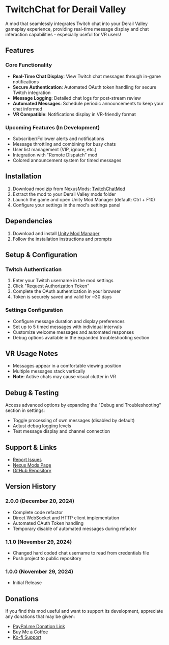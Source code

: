 # TwitchChat for Derail Valley

A mod that seamlessly integrates Twitch chat into your Derail Valley gameplay experience, providing real-time message display and chat interaction capabilities - especially useful for VR users!

## Features

### Core Functionality

- **Real-Time Chat Display**: View Twitch chat messages through in-game notifications
- **Secure Authentication**: Automated OAuth token handling for secure Twitch integration
- **Message Logging**: Detailed chat logs for post-stream review
- **Automated Messages**: Schedule periodic announcements to keep your chat informed
- **VR Compatible**: Notifications display in VR-friendly format

### Upcoming Features (In Development)

- Subscriber/Follower alerts and notifications
- Message throttling and combining for busy chats
- User list management (VIP, ignore, etc.)
- Integration with "Remote Dispatch" mod
- Colored announcement system for timed messages

## Installation

1. Download mod zip from NexusMods: [TwitchChatMod](https://www.nexusmods.com/derailvalley/mods/1069)
2. Extract the mod to your Derail Valley mods folder
3. Launch the game and open Unity Mod Manager (default: Ctrl + F10)
4. Configure your settings in the mod's settings panel

## Dependencies

1. Download and install [Unity Mod Manager](https://www.nexusmods.com/site/mods/21)
2. Follow the installation instructions and prompts

## Setup & Configuration

### Twitch Authentication

1. Enter your Twitch username in the mod settings
2. Click "Request Authorization Token"
3. Complete the OAuth authentication in your browser
4. Token is securely saved and valid for ~30 days

### Settings Configuration

- Configure message duration and display preferences
- Set up to 5 timed messages with individual intervals
- Customize welcome messages and automated responses
- Debug options available in the expanded troubleshooting section

## VR Usage Notes

- Messages appear in a comfortable viewing position
- Multiple messages stack vertically
- **Note**: Active chats may cause visual clutter in VR

## Debug & Testing

Access advanced options by expanding the "Debug and Troubleshooting" section in settings:

- Toggle processing of own messages (disabled by default)
- Adjust debug logging levels
- Test message display and channel connection

## Support & Links

- [Report Issues](https://github.com/Nightwind416/derail-valley-twitch-chat-mod/issues)
- [Nexus Mods Page](https://www.nexusmods.com/derailvalley/mods/1069)
- [GitHub Repository](https://github.com/Nightwind416/Derail-Valley-Twitch-Chat-Mod)

## Version History

### 2.0.0 (December 20, 2024)

- Complete code refactor
- Direct WebSocket and HTTP client implementation
- Automated OAuth Token handling
- Temporary disable of automated messages during refactor

### 1.1.0 (November 29, 2024)

- Changed hard coded chat username to read from credentials file
- Push project to public repository

### 1.0.0 (November 29, 2024)

- Initial Release

## Donations

If you find this mod useful and want to support its development, appreciate any donations that may be given:

- [PayPal.me Donation Link](https://paypal.me/Nightwind416?country.x=US&locale.x=en_US)
- [Buy Me a Coffee](https://www.buymeacoffee.com/christophe1xf)
- [Ko-fi Support](https://ko-fi.com/A0A217PWSY)
